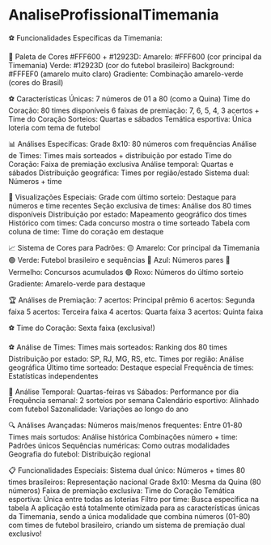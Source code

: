 # AnaliseProfissionalTimemania

⚽ Funcionalidades Específicas da Timemania:

🎨 Paleta de Cores #FFF600 + #12923D:
Amarelo: #FFF600 (cor principal da Timemania)
Verde: #12923D (cor do futebol brasileiro)
Background: #FFFEF0 (amarelo muito claro)
Gradiente: Combinação amarelo-verde (cores do Brasil)

⚽ Características Únicas:
7 números de 01 a 80 (como a Quina)
Time do Coração: 80 times disponíveis
6 faixas de premiação: 7, 6, 5, 4, 3 acertos + Time do Coração
Sorteios: Quartas e sábados
Temática esportiva: Única loteria com tema de futebol

📊 Análises Específicas:
Grade 8x10: 80 números com frequências
Análise de Times: Times mais sorteados + distribuição por estado
Time do Coração: Faixa de premiação exclusiva
Análise temporal: Quartas e sábados
Distribuição geográfica: Times por região/estado
Sistema dual: Números + time

🎲 Visualizações Especiais:
Grade com último sorteio: Destaque para números e time recentes
Seção exclusiva de times: Análise dos 80 times disponíveis
Distribuição por estado: Mapeamento geográfico dos times
Histórico com times: Cada concurso mostra o time sorteado
Tabela com coluna de time: Time do coração em destaque

📈 Sistema de Cores para Padrões:
🟡 Amarelo: Cor principal da Timemania
🟢 Verde: Futebol brasileiro e sequências
🔵 Azul: Números pares
🔴 Vermelho: Concursos acumulados
🟣 Roxo: Números do último sorteio
Gradiente: Amarelo-verde para destaque

🏆 Análises de Premiação:
7 acertos: Principal prêmio
6 acertos: Segunda faixa
5 acertos: Terceira faixa
4 acertos: Quarta faixa
3 acertos: Quinta faixa

⚽ Time do Coração: Sexta faixa (exclusiva!)

⚽ Análise de Times:
Times mais sorteados: Ranking dos 80 times
Distribuição por estado: SP, RJ, MG, RS, etc.
Times por região: Análise geográfica
Último time sorteado: Destaque especial
Frequência de times: Estatísticas independentes

📅 Análise Temporal:
Quartas-feiras vs Sábados: Performance por dia
Frequência semanal: 2 sorteios por semana
Calendário esportivo: Alinhado com futebol
Sazonalidade: Variações ao longo do ano

🔍 Análises Avançadas:
Números mais/menos frequentes: Entre 01-80
Times mais sortudos: Análise histórica
Combinações número + time: Padrões únicos
Sequências numéricas: Como outras modalidades
Geografia do futebol: Distribuição regional

📋 Funcionalidades Especiais:
Sistema dual único: Números + times
80 times brasileiros: Representação nacional
Grade 8x10: Mesma da Quina (80 números)
Faixa de premiação exclusiva: Time do Coração
Temática esportiva: Única entre todas as loterias
Filtro por time: Busca específica na tabela
A aplicação está totalmente otimizada para as características únicas da Timemania, sendo a única modalidade que combina números (01-80) com times de futebol brasileiro, criando um sistema de premiação dual exclusivo!